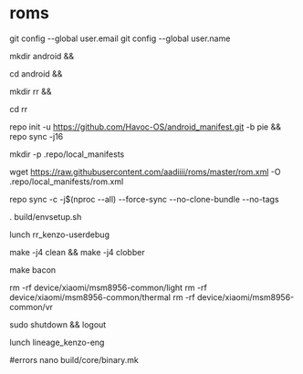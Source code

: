 # roms
git config --global user.email 
git config --global user.name 

mkdir android &&

cd android &&

mkdir rr &&

cd rr

repo init -u https://github.com/Havoc-OS/android_manifest.git -b pie && repo sync -j16

mkdir -p .repo/local_manifests

wget https://raw.githubusercontent.com/aadiiii/roms/master/rom.xml -O .repo/local_manifests/rom.xml

repo sync -c -j$(nproc --all) --force-sync --no-clone-bundle --no-tags

. build/envsetup.sh

lunch rr_kenzo-userdebug

make -j4 clean && make -j4 clobber

make bacon 


rm -rf device/xiaomi/msm8956-common/light
rm -rf device/xiaomi/msm8956-common/thermal
rm -rf device/xiaomi/msm8956-common/vr





sudo shutdown && logout


lunch lineage_kenzo-eng


#errors
nano build/core/binary.mk


